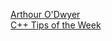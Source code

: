 [Arthour O'Dwyer](https://quuxplusone.github.io/blog/) <br>
[C++ Tips of the Week](https://abseil.io/tips/)
